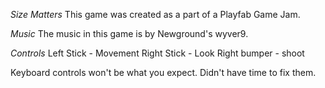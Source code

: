 *Size Matters*
This game was created as a part of a Playfab Game Jam.

*Music*
The music in this game is by Newground's wyver9.

*Controls*
Left Stick - Movement
Right Stick - Look
Right bumper - shoot

Keyboard controls won't be what you expect. Didn't have time to fix them.